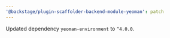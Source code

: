 ```yaml
---
'@backstage/plugin-scaffolder-backend-module-yeoman': patch
---
```


Updated dependency `yeoman-environment` to `^4.0.0`.
